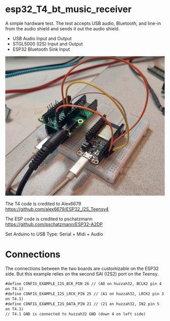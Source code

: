 # esp32_T4_bt_music_receiver
 
A simple hardware test. The test accepts USB audio, Bluetooth, and line-in from the audio shield and sends it out the audio shield. 
 - USB Audio Input and Output
 - STGL5000 (I2S) Input and Output
 - ESP32 Bluetooth Sink Input

![Breadboard Image](image.png?raw=true "Title")

The T4 code is credited to Alex6679
https://github.com/alex6679/ESP32_I2S_Teensy4

The ESP code is credited to pschatzmann
https://github.com/pschatzmann/ESP32-A2DP

Set Arduino to USB Type: Serial + Midi + Audio


# Connections
The connections between the two boards are customizable on the ESP32 side. But this example relies on the second SAI (I2S2) port on the Teensy. 
```
#define CONFIG_EXAMPLE_I2S_BCK_PIN 26 // (A0 on huzzah32, BCLK2 pin 4 on T4.1)
#define CONFIG_EXAMPLE_I2S_LRCK_PIN 25 // (A1 on huzzah32, LRCK2 pin 3 on T4.1)
#define CONFIG_EXAMPLE_I2S_DATA_PIN 21 // (21 on huzzah32, IN2 pin 5 on T4.1)
// T4.1 GND is connected to huzzah32 GND (down 4 on left side)
```
